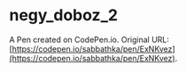 # negy_doboz_2

A Pen created on CodePen.io. Original URL: [https://codepen.io/sabbathka/pen/ExNKvez](https://codepen.io/sabbathka/pen/ExNKvez).


